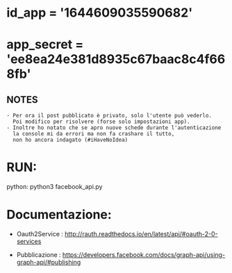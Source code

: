 # id_app = '1644609035590682'
# app_secret = 'ee8ea24e381d8935c67baac8c4f668fb'



##  NOTES
    - Per ora il post pubblicato è privato, solo l'utente può vederlo.
      Poi modifico per risolvere (forse solo impostazioni app).
    - Inoltre ho notato che se apro nuove schede durante l'autenticazione
      la console mi da errori ma non fa crashare il tutto,
      non ho ancora indagato (#iHaveNoIdea)
     
    
# RUN:   
   python: python3 facebook_api.py
   
# Documentazione:
  - Oauth2Service : http://rauth.readthedocs.io/en/latest/api/#oauth-2-0-services
  
  - Pubblicazione : https://developers.facebook.com/docs/graph-api/using-graph-api/#publishing
   
   


